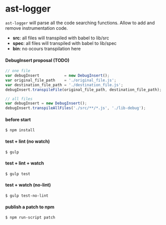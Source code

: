 # ast-logger

`ast-logger` will parse all the code searching functions.
Allow to add and remove instrumentation code.

- **src**:  all files will transpiled with babel to lib/src
- **spec**: all files will transpiled with babel to lib/spec
- **bin**:  no ocours transpilation here

#### DebugInsert proposal (TODO)

```js
// one file
var debugInsert           = new DebugInsert();
var original_file_path    = './original_file.js';
var destination_file_path = './destination_file.js';
debugInsert.transpileFile(original_file_path, destination_file_path);

// all files
var debugInsert = new DebugInsert();
debugInsert.transpileAllFiles('./src/**/*.js', './lib-debug');
```

#### before start

```
$ npm install
```

#### test + lint (no watch)

```
$ gulp
```

#### test + lint + watch

```
$ gulp test
```

#### test + watch (no-lint)

```
$ gulp test-no-lint
```

#### publish a patch to npm

```
$ npm run-script patch
```
